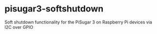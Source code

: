 # pisugar3-softshutdown
Soft shutdown functionality for the PiSugar 3 on Raspberry Pi devices via I2C over GPIO

